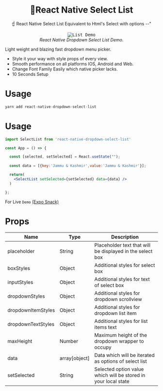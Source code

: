 

<h1 align="center">
  🚩React Native Select List
</h1>

<div align="center">

☝️ React Native Select List Equivalent to Html's  Select with options --"

</div>

<p align="center" >
  <kbd>
    <img
      src="https://raw.githubusercontent.com/danish1658/react-native-dropdown-select-list/main/assets/images/demo.gif"
      title="List Demo"
    >
  </kbd>
  <br>
  <em>React Native Dropdown Select List Demo.</em>
</p>

Light weight and blazing fast dropdown menu picker.

-   Style it your way with style props of every view.
-   Smooth performance on all platforms IOS, Android and Web.
-   Change Font Family Easily which native picker lacks.
-   10 Seconds Setup

# Usage
```jsx
yarn add react-native-dropdown-select-list
```

# Usage
```jsx
import SelectList from 'react-native-dropdown-select-list'

const App = () => {

  const [selected, setSelected] = React.useState("");
  
  const data = [{key:'Jammu & Kashmir',value:'Jammu & Kashmir'}];

  return(
    <SelectList setSelected={setSelected} data={data} />
  )

};
```

For Live `Demo` [(Expo Snack)](https://snack.expo.dev/@danish1658/react-native-dropdown-select-list)

# Props
| Name | Type | Description |
| ---- | ---- | ----------- |
| placeholder | String | Placeholder text that will be displayed in the select box
| boxStyles| Object| Additional styles for select box
| inputStyles| Object| Additional styles for text of select box
| dropdownStyles| Object| Additional styles for dropdown scrollview
| dropdownItemStyles| Object| Additional styles for dropdown list item
| dropdownTextStyles| Object| Additional styles for list items text
| maxHeight| Number | Maximum height of the dropdown wrapper to occupy
| data| array[object]| Data which will be iterated as options of select list
| setSelected| String | Selected option value which will be stored in your local state
